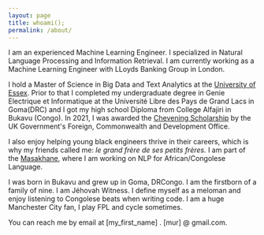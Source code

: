 ```yaml
---
layout: page
title: whoami();
permalink: /about/
---
```

I am an experienced Machine Learning Engineer. I specialized in Natural Language Processing and Information Retrieval. I am currently working as a Machine Learning Engineer with LLoyds Banking Group in London.

I hold a Master of Science in Big Data and Text Analytics at the <a href="https://www.essex.ac.uk">  University of Essex</a>. Prior to that I completed my undergraduate degree in Genie Electrique et Informatique at the Université Libre des Pays de Grand Lacs in Goma(DRC) and I got my high school Diploma from College Alfajiri in Bukavu (Congo). 
In 2021, I was awarded the [Chevening Scholarship](https://www.chevening.org/) by the UK Government's Foreign, Commonwealth and Development Office.

I also enjoy helping young black engineers thrive in their careers, which is why my friends called me: <em>le grand frère de ses petits frères.</em> I am part of the <a href="https://www.masakhane.io/">Masakhane</a>, where I am working on NLP for African/Congolese Language. 

I was born in Bukavu and grew up in Goma, DRCongo. I am the firstborn of a family of nine.  I am Jéhovah Witness. I define myself as a meloman and enjoy listening to Congolese beats when writing code.
I am a huge Manchester City fan, I play FPL and cycle sometimes.


You can reach me by email at [my_first_name] . [mur] @ gmail.com.
